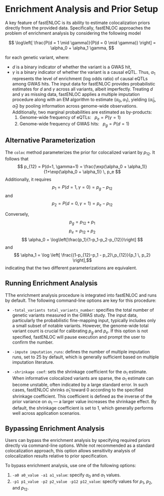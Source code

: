 # Enrichment Analysis and Prior Setup

A key feature of fastENLOC is its ability to estimate colocalization priors directly from the provided data. Specifically, fastENLOC approaches the problem of enrichment analysis by considering the following model

$$ \log\left[ \frac{P(d = 1 \mid \gamma)}{P(d = 0 \mid \gamma)} \right] = \alpha_0 + \alpha_1 \gamma, $$

for each genetic variant, where:

+ $d$ is a binary indicator of whether the variant is a GWAS hit,
+ $\gamma$ is a binary indicator of whether the variant is a causal eQTL.
Thus, $\alpha_1$ represents the level of enrichment (log odds ratio) of causal eQTLs among GWAS hits. The input data for fastENLOC provides probabilistic estimates for $d$ and $\gamma$ across all variants, albeit imperfectly.
Treating $d$ and $\gamma$ as missing data, fastENLOC applies a multiple imputation procedure along with an EM algorithm to estimate $(\alpha_0, \alpha_1)$, yielding $(\hat \alpha_0, \hat \alpha_1)$ by pooling information across genome-wide observations. Additionally, two marginal probabilities are estimated as by-products:
	1.	Genome-wide frequency of eQTLs: $~~p_e = P(\gamma = 1)$
	2.	Genome-wide frequency of GWAS hits: $~~p_g = P(d = 1)$

## Alternative Parameterization 

The ``coloc`` method parameterizes the prior for colocalized variant by $p_{12}$. 
It follows that 
$$ p_{12} = P(d=1, \gamma=1) = \frac{\exp(\alpha_0 + \alpha_1)}{1+\exp(\alpha_0 + \alpha_1)} \, p_e $$ 
Additionally, it requires
$$ p_1 = P(d=1, \gamma=0) = p_g - p_{12} $$
and 
$$ p_2 = P(d=0, \gamma=1) = p_e - p_{12} $$

Conversely, 
$$ p_g = p_{12} + p_1 $$
$$ p_e = p_{12} + p_2 $$
$$ \alpha_0 = \log\left[\frac{p_1}{1-p_1-p_2-p_{12}}\right] $$
and 
$$ \alpha_1 = \log \left[ \frac{(1-p_{12}-p_1 - p_2)\,p_{12}}{p_1 \, p_2} \right],$$
indicating that the two different parameterizations are equivalent. 


## Running Enrichment Analysis

TThe enrichment analysis procedure is integrated into fastENLOC and runs by default. The following command-line options are key for this procedure:


+ ``-total_variants total_variants_number``: specifies the total number of genetic variants measured in the GWAS study. The input data, particularly the probabilistic fine-mapping input, typically includes only a small subset of notable variants. However, the genome-wide total variant count is crucial for calibrating $p_g$ and $p_e$. If this option is not specified, fastENLOC will pause execution and prompt the user to confirm the number.
+  ``-impute imputation_runs``: defines the number of multiple imputation runs, set to 25 by default, which is generally sufficient based on multiple imputation literature.

+ ``-shrinkage coef``: sets the shrinkage coefficient for the $\alpha_1$ estimate. When informative colocalized variants are sparse, the $\alpha_1$ estimate can become unstable, often indicated by a large standard error. In such cases, fastENLOC shrinks $\hat \alpha_1$ toward 0 according to the specified shrinkage coefficient. This coefficient is defined as the inverse of the prior variance on $\alpha_1$ — a larger value increases the shrinkage effect. By default, the shrinkage coefficient is set to 1, which generally performs well across application scenarios.


## Bypassing Enrichment Analysis

Users can bypass the enrichment analysis by specifying required priors directly via command-line options. While not recommended as a standard colocalization approach, this option allows sensitivity analysis of colocalization results relative to prior specification.

To bypass enrichment analysis, use one of the following options:

1.	``-a0 a0_value -a1 a1_value``: specify $\alpha_0$ and $\alpha_1$ values.
2.	``-p1 p1_value -p2 p2_value -p12 p12_value``: specify values for $p_1$, $p_2$, and $p_{12}$.

